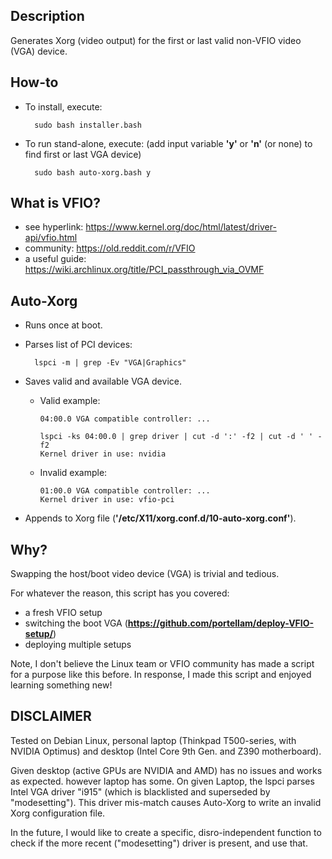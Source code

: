 ## Description
Generates Xorg (video output) for the first or last valid non-VFIO video (VGA) device.

## How-to
* To install, execute:

        sudo bash installer.bash
* To run stand-alone, execute: (add input variable **'y'** or **'n'** (or none) to find first or last VGA device)

        sudo bash auto-xorg.bash y

## What is VFIO?
* see hyperlink:    https://www.kernel.org/doc/html/latest/driver-api/vfio.html
* community:        https://old.reddit.com/r/VFIO
* a useful guide:   https://wiki.archlinux.org/title/PCI_passthrough_via_OVMF

## Auto-Xorg
* Runs once at boot.
* Parses list of PCI devices:

        lspci -m | grep -Ev "VGA|Graphics"
* Saves valid and available VGA device.
  * Valid example:

        04:00.0 VGA compatible controller: ...

        lspci -ks 04:00.0 | grep driver | cut -d ':' -f2 | cut -d ' ' -f2
        Kernel driver in use: nvidia
  * Invalid example:

        01:00.0 VGA compatible controller: ...
        Kernel driver in use: vfio-pci
* Appends to Xorg file (**'/etc/X11/xorg.conf.d/10-auto-xorg.conf'**).

## Why?
Swapping the host/boot video device (VGA) is trivial and tedious.

For whatever the reason, this script has you covered:
* a fresh VFIO setup
* switching the boot VGA (**https://github.com/portellam/deploy-VFIO-setup/**)
* deploying multiple setups

Note, I don't believe the Linux team or VFIO community has made a script for a purpose like this before. In response, I made this script and enjoyed learning something new!

## DISCLAIMER
Tested on Debian Linux, personal laptop (Thinkpad T500-series, with NVIDIA Optimus) and desktop (Intel Core 9th Gen. and Z390 motherboard).

Given desktop (active GPUs are NVIDIA and AMD) has no issues and works as expected. however laptop has some.
On given Laptop, the lspci parses Intel VGA driver "i915" (which is blacklisted and superseded by "modesetting"). This driver mis-match causes Auto-Xorg to write an invalid Xorg configuration file.

In the future, I would like to create a specific, disro-independent function to check if the more recent ("modesetting") driver is present, and use that.